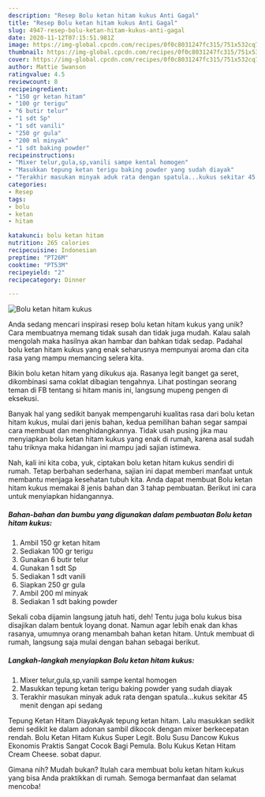```yaml
---
description: "Resep Bolu ketan hitam kukus Anti Gagal"
title: "Resep Bolu ketan hitam kukus Anti Gagal"
slug: 4947-resep-bolu-ketan-hitam-kukus-anti-gagal
date: 2020-11-12T07:15:51.981Z
image: https://img-global.cpcdn.com/recipes/0f0c8031247fc315/751x532cq70/bolu-ketan-hitam-kukus-foto-resep-utama.jpg
thumbnail: https://img-global.cpcdn.com/recipes/0f0c8031247fc315/751x532cq70/bolu-ketan-hitam-kukus-foto-resep-utama.jpg
cover: https://img-global.cpcdn.com/recipes/0f0c8031247fc315/751x532cq70/bolu-ketan-hitam-kukus-foto-resep-utama.jpg
author: Mattie Swanson
ratingvalue: 4.5
reviewcount: 8
recipeingredient:
- "150 gr ketan hitam"
- "100 gr terigu"
- "6 butir telur"
- "1 sdt Sp"
- "1 sdt vanili"
- "250 gr gula"
- "200 ml minyak"
- "1 sdt baking powder"
recipeinstructions:
- "Mixer telur,gula,sp,vanili sampe kental homogen"
- "Masukkan tepung ketan terigu baking powder yang sudah diayak"
- "Terakhir masukan minyak aduk rata dengan spatula...kukus sekitar 45 menit dengan api sedang"
categories:
- Resep
tags:
- bolu
- ketan
- hitam

katakunci: bolu ketan hitam 
nutrition: 265 calories
recipecuisine: Indonesian
preptime: "PT26M"
cooktime: "PT53M"
recipeyield: "2"
recipecategory: Dinner

---
```



![Bolu ketan hitam kukus](https://img-global.cpcdn.com/recipes/0f0c8031247fc315/751x532cq70/bolu-ketan-hitam-kukus-foto-resep-utama.jpg)

Anda sedang mencari inspirasi resep bolu ketan hitam kukus yang unik? Cara membuatnya memang tidak susah dan tidak juga mudah. Kalau salah mengolah maka hasilnya akan hambar dan bahkan tidak sedap. Padahal bolu ketan hitam kukus yang enak seharusnya mempunyai aroma dan cita rasa yang mampu memancing selera kita.

Bikin bolu ketan hitam yang dikukus aja. Rasanya legit banget ga seret, dikombinasi sama coklat dibagian tengahnya. Lihat postingan seorang teman di FB tentang si hitam manis ini, langsung mupeng pengen di eksekusi.

Banyak hal yang sedikit banyak mempengaruhi kualitas rasa dari bolu ketan hitam kukus, mulai dari jenis bahan, kedua pemilihan bahan segar sampai cara membuat dan menghidangkannya. Tidak usah pusing jika mau menyiapkan bolu ketan hitam kukus yang enak di rumah, karena asal sudah tahu triknya maka hidangan ini mampu jadi sajian istimewa.


Nah, kali ini kita coba, yuk, ciptakan bolu ketan hitam kukus sendiri di rumah. Tetap berbahan sederhana, sajian ini dapat memberi manfaat untuk membantu menjaga kesehatan tubuh kita. Anda dapat membuat Bolu ketan hitam kukus memakai 8 jenis bahan dan 3 tahap pembuatan. Berikut ini cara untuk menyiapkan hidangannya.

<!--inarticleads1-->

##### Bahan-bahan dan bumbu yang digunakan dalam pembuatan Bolu ketan hitam kukus:

1. Ambil 150 gr ketan hitam
1. Sediakan 100 gr terigu
1. Gunakan 6 butir telur
1. Gunakan 1 sdt Sp
1. Sediakan 1 sdt vanili
1. Siapkan 250 gr gula
1. Ambil 200 ml minyak
1. Sediakan 1 sdt baking powder


Sekali coba dijamin langsung jatuh hati, deh! Tentu juga bolu kukus bisa disajikan dalam bentuk loyang donat. Namun agar lebih enak dan khas rasanya, umumnya orang menambah bahan ketan hitam. Untuk membuat di rumah, langsung saja mulai dengan bahan sebagai berikut. 

<!--inarticleads2-->

##### Langkah-langkah menyiapkan Bolu ketan hitam kukus:

1. Mixer telur,gula,sp,vanili sampe kental homogen
1. Masukkan tepung ketan terigu baking powder yang sudah diayak
1. Terakhir masukan minyak aduk rata dengan spatula...kukus sekitar 45 menit dengan api sedang


Tepung Ketan Hitam DiayakAyak tepung ketan hitam. Lalu masukkan sedikit demi sedikit ke dalam adonan sambil dikocok dengan mixer berkecepatan rendah. Bolu Ketan Hitam Kukus Super Legit. Bolu Susu Dancow Kukus Ekonomis Praktis Sangat Cocok Bagi Pemula. Bolu Kukus Ketan Hitam Cream Cheese. sobat dapur. 

Gimana nih? Mudah bukan? Itulah cara membuat bolu ketan hitam kukus yang bisa Anda praktikkan di rumah. Semoga bermanfaat dan selamat mencoba!
